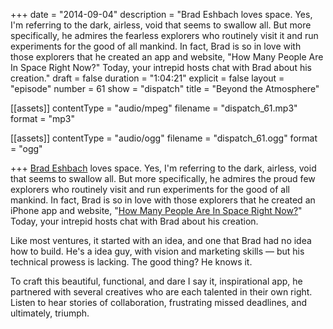 +++
date = "2014-09-04"
description = "Brad Eshbach loves space. Yes, I'm referring to the dark, airless, void that seems to swallow all. But more specifically, he admires the fearless explorers who routinely visit it and run experiments for the good of all mankind. In fact, Brad is so in love with those explorers that he created an app and website, \"How Many People Are In Space Right Now?\" Today, your intrepid hosts chat with Brad about his creation."
draft = false
duration = "1:04:21"
explicit = false
layout = "episode"
number = 61
show = "dispatch"
title = "Beyond the Atmosphere"

[[assets]]
  contentType = "audio/mpeg"
  filename = "dispatch_61.mp3"
  format = "mp3"

[[assets]]
  contentType = "audio/ogg"
  filename = "dispatch_61.ogg"
  format = "ogg"

+++
[Brad Eshbach](http://bradeshbach.com) loves space. Yes, I'm referring to the dark, airless, void that seems to swallow all. But more specifically, he admires the proud few explorers who routinely visit and run experiments for the good of all mankind. In fact, Brad is so in love with those explorers that he created an iPhone app and website, "[How Many People Are In Space Right Now?](http://howmanypeopleareinspacerightnow.com)" Today, your intrepid hosts chat with Brad about his creation.

Like most ventures, it started with an idea, and one that Brad had no idea how to build. He's a idea guy, with vision and marketing skills &mdash; but his technical prowess is lacking. The good thing? He knows it.

To craft this beautiful, functional, and dare I say it, inspirational app, he partnered with several creatives who are each talented in their own right. Listen to hear stories of collaboration, frustrating missed deadlines, and ultimately, triumph.